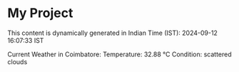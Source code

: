 # My Project

This content is dynamically generated in Indian Time (IST): 2024-09-12 16:07:33 IST


Current Weather in Coimbatore:
Temperature: 32.88 °C
Condition: scattered clouds
